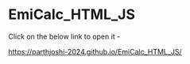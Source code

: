 # EmiCalc_HTML_JS
Click on the below link to open it - 

https://parthjoshi-2024.github.io/EmiCalc_HTML_JS/
